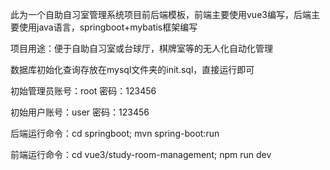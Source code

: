 此为一个自助自习室管理系统项目前后端模板，前端主要使用vue3编写，后端主要使用java语言，springboot+mybatis框架编写

项目用途：便于自助自习室或台球厅，棋牌室等的无人化自动化管理

数据库初始化查询存放在mysql文件夹的init.sql，直接运行即可

初始管理员账号：root 密码：123456

初始用户账号：user 密码：123456

后端运行命令：cd springboot; mvn spring-boot:run

前端运行命令：cd vue3/study-room-management; npm run dev
